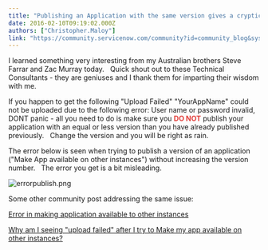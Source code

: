 ```yaml
---
title: "Publishing an Application with the same version gives a cryptic User name or password invalid error"
date: 2016-02-10T09:19:02.000Z
authors: ["Christopher.Maloy"]
link: "https://community.servicenow.com/community?id=community_blog&sys_id=f03d6ae5dbd0dbc01dcaf3231f9619b6"
---
```

<p>I learned something very interesting from my Australian brothers Steve Farrar and Zac Murray today.   Quick shout out to these Technical Consultants - they are geniuses and I thank them for imparting their wisdom with me.</p><p></p><p>If you happen to get the following "Upload Failed" "YourAppName" could not be uploaded due to the following error: User name or password invalid, DONT panic - all you need to do is make sure you <span style="color: #e23d39;"><strong>DO NOT</strong></span> publish your application with an equal or less version than you have already published previously.   Change the version and you will be right as rain.</p><p></p><p>The error below is seen when trying to publish a version of an application ("Make App available on other instances") without increasing the version number.   The error you get is a bit misleading.</p><p></p><p><img   alt="errorpublish.png" class="image-1 jive-image" src="fc005582dbdc97041dcaf3231f961903.iix" style="height: auto;"/></p><p></p><p>Some other community post addressing the same issue:</p><p><a __default_attr="213303" __jive_macro_name="thread" class="jive_macro_thread jive_macro" data-orig-content="Error in making application available to other instances" data-renderedposition="483_8_362_16" href="/community?id=community_question&sys_id=5f078be5db1cdbc01dcaf3231f961977" modifiedtitle="true" title="Error in making application available to other instances">Error in making application available to other instances</a></p><p><a title="Why am I seeing "upload failed" after I try to Make my app available on other instances?" __default_attr="207579" __jive_macro_name="thread" class="jive_macro_thread jive_macro" data-orig-content="Why am I seeing &quot;upload failed&quot; after I try to Make my app available on other instances?" data-renderedposition="504_8_571_16" href="/community?id=community_question&sys_id=014f8be1dbdcdbc01dcaf3231f9619b7">Why am I seeing "upload failed" after I try to Make my app available on other instances?</a></p>